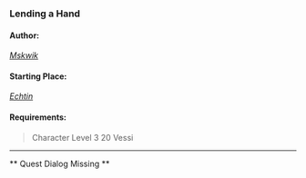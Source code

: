 ### Lending a Hand
#### Author:
_[Mskwik](http://movoda.net/man/mskwik)_

#### Starting Place:
_[Echtin](http://movoda.net/man/Echtin)_

#### Requirements:
> Character Level 3
> 20 Vessi

---
** Quest Dialog Missing **